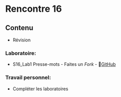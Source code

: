 # Rencontre 16


## Contenu
- Révision

### Laboratoire: 

- S16_Lab1 Presse-mots - Faites un *Fork* - 🔗[GitHub](https://github.com/ProgWebTransFC/S16_Lab1)

### Travail personnel: 
- Compléter les laboratoires